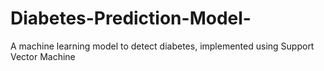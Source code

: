 # Diabetes-Prediction-Model-
A machine learning model to detect diabetes, implemented using Support Vector Machine
